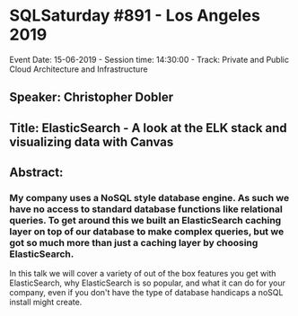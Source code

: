 # SQLSaturday #891 - Los Angeles 2019
Event Date: 15-06-2019 - Session time: 14:30:00 - Track: Private and Public Cloud Architecture and Infrastructure
## Speaker: Christopher Dobler
## Title: ElasticSearch - A look at the ELK stack and visualizing data with Canvas
## Abstract:
### My company uses a NoSQL style database engine. As such we have no access to standard database functions like relational queries. To get around this we built an ElasticSearch caching layer on top of our database to make complex queries, but we got so much more than just a caching layer by choosing ElasticSearch.

In this talk we will cover a variety of out of the box features you get with ElasticSearch, why ElasticSearch is so popular, and what it can do for your company, even if you don't have the type of database handicaps a noSQL install might create.

